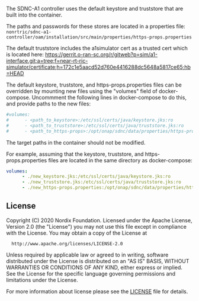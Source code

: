 The SDNC-A1 controller uses the default keystore and truststore that are built into the container.

The paths and passwords for these stores are located in a properties file:
`nonrtric/sdnc-a1-controller/oam/installation/src/main/properties/https-props.properties`

The default truststore includes the a1simulator cert as a trusted cert which is located here:
<https://gerrit.o-ran-sc.org/r/gitweb?p=sim/a1-interface.git;a=tree;f=near-rt-ric-simulator/certificate;h=172c1e5aacd52d760e4416288dc5648a5817ce65;hb=HEAD>

The default keystore, truststore, and https-props.properties files can be overridden by mounting new files using the "volumes" field of docker-compose. Uncommment the following lines in docker-compose to do this, and provide paths to the new files:

```yaml
#volumes:
#      - <path_to_keystore>:/etc/ssl/certs/java/keystore.jks:ro
#      - <path_to_truststore>:/etc/ssl/certs/java/truststore.jks:ro
#      - <path_to_https-props>:/opt/onap/sdnc/data/properties/https-props.properties:ro
```

The target paths in the container should not be modified.

For example, assuming that the keystore, truststore, and https-props.properties files are located in the same directory as docker-compose:

```yaml
volumes:
      - ./new_keystore.jks:/etc/ssl/certs/java/keystore.jks:ro
      - ./new_truststore.jks:/etc/ssl/certs/java/truststore.jks:ro
      - ./new_https-props.properties:/opt/onap/sdnc/data/properties/https-props.properties:ro
```

## License

Copyright (C) 2020 Nordix Foundation.
Licensed under the Apache License, Version 2.0 (the "License")
you may not use this file except in compliance with the License.
You may obtain a copy of the License at

      http://www.apache.org/licenses/LICENSE-2.0

Unless required by applicable law or agreed to in writing, software
distributed under the License is distributed on an "AS IS" BASIS,
WITHOUT WARRANTIES OR CONDITIONS OF ANY KIND, either express or implied.
See the License for the specific language governing permissions and
limitations under the License.

For more information about license please see the [LICENSE](LICENSE.txt) file for details.


